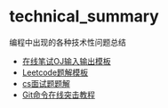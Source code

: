 # technical_summary
编程中出现的各种技术性问题总结
- [在线笔试OJ输入输出模板](https://github.com/hangzhang23/technical_summary/tree/master/OJ_%E7%89%9B%E5%AE%A2)
- [Leetcode题解模板](https://github.com/hangzhang23/technical_summary/tree/master/leetcode)
- [cs面试题题解](https://github.com/hangzhang23/technical_summary/tree/master/%E9%9D%A2%E8%AF%95%E9%A2%98)
- [Git命令在线突击教程](https://learngitbranching.js.org/?demo=&locale=zh_CN)
